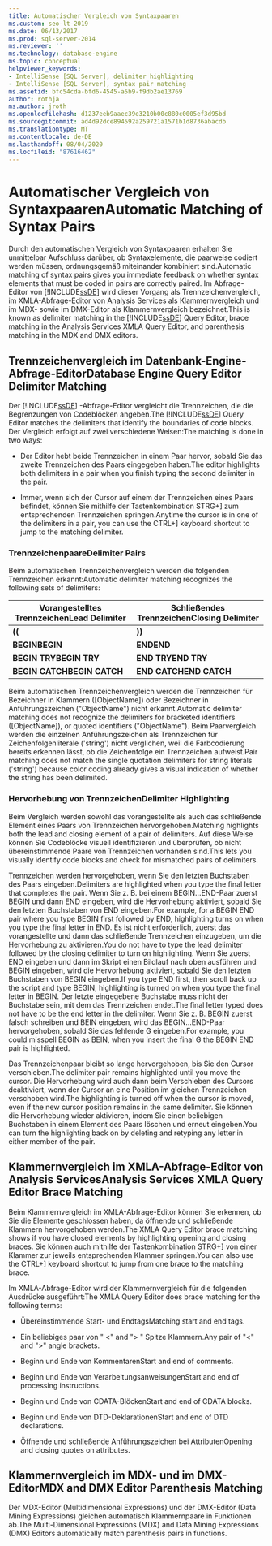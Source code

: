 ```yaml
---
title: Automatischer Vergleich von Syntaxpaaren
ms.custom: seo-lt-2019
ms.date: 06/13/2017
ms.prod: sql-server-2014
ms.reviewer: ''
ms.technology: database-engine
ms.topic: conceptual
helpviewer_keywords:
- IntelliSense [SQL Server], delimiter highlighting
- IntelliSense [SQL Server], syntax pair matching
ms.assetid: bfc54cda-bfd6-4545-a5b9-f9db2ae13769
author: rothja
ms.author: jroth
ms.openlocfilehash: d1237eeb9aaec39e3210b00c880c0005ef3d95bd
ms.sourcegitcommit: ad4d92dce894592a259721a1571b1d8736abacdb
ms.translationtype: MT
ms.contentlocale: de-DE
ms.lasthandoff: 08/04/2020
ms.locfileid: "87616462"
---
```

# <a name="automatic-matching-of-syntax-pairs"></a><span data-ttu-id="f0df3-102">Automatischer Vergleich von Syntaxpaaren</span><span class="sxs-lookup"><span data-stu-id="f0df3-102">Automatic Matching of Syntax Pairs</span></span>
  <span data-ttu-id="f0df3-103">Durch den automatischen Vergleich von Syntaxpaaren erhalten Sie unmittelbar Aufschluss darüber, ob Syntaxelemente, die paarweise codiert werden müssen, ordnungsgemäß miteinander kombiniert sind.</span><span class="sxs-lookup"><span data-stu-id="f0df3-103">Automatic matching of syntax pairs gives you immediate feedback on whether syntax elements that must be coded in pairs are correctly paired.</span></span> <span data-ttu-id="f0df3-104">Im Abfrage-Editor von [!INCLUDE[ssDE](../../includes/ssde-md.md)] wird dieser Vorgang als Trennzeichenvergleich, im XMLA-Abfrage-Editor von Analysis Services als Klammernvergleich und im MDX- sowie im DMX-Editor als Klammernvergleich bezeichnet.</span><span class="sxs-lookup"><span data-stu-id="f0df3-104">This is known as delimiter matching in the [!INCLUDE[ssDE](../../includes/ssde-md.md)] Query Editor, brace matching in the Analysis Services XMLA Query Editor, and parenthesis matching in the MDX and DMX editors.</span></span>  
  
## <a name="database-engine-query-editor-delimiter-matching"></a><span data-ttu-id="f0df3-105">Trennzeichenvergleich im Datenbank-Engine-Abfrage-Editor</span><span class="sxs-lookup"><span data-stu-id="f0df3-105">Database Engine Query Editor Delimiter Matching</span></span>  
 <span data-ttu-id="f0df3-106">Der [!INCLUDE[ssDE](../../includes/ssde-md.md)] -Abfrage-Editor vergleicht die Trennzeichen, die die Begrenzungen von Codeblöcken angeben.</span><span class="sxs-lookup"><span data-stu-id="f0df3-106">The [!INCLUDE[ssDE](../../includes/ssde-md.md)] Query Editor matches the delimiters that identify the boundaries of code blocks.</span></span> <span data-ttu-id="f0df3-107">Der Vergleich erfolgt auf zwei verschiedene Weisen:</span><span class="sxs-lookup"><span data-stu-id="f0df3-107">The matching is done in two ways:</span></span>  
  
-   <span data-ttu-id="f0df3-108">Der Editor hebt beide Trennzeichen in einem Paar hervor, sobald Sie das zweite Trennzeichen des Paars eingegeben haben.</span><span class="sxs-lookup"><span data-stu-id="f0df3-108">The editor highlights both delimiters in a pair when you finish typing the second delimiter in the pair.</span></span>  
  
-   <span data-ttu-id="f0df3-109">Immer, wenn sich der Cursor auf einem der Trennzeichen eines Paars befindet, können Sie mithilfe der Tastenkombination STRG+] zum entsprechenden Trennzeichen springen.</span><span class="sxs-lookup"><span data-stu-id="f0df3-109">Anytime the cursor is in one of the delimiters in a pair, you can use the CTRL+] keyboard shortcut to jump to the matching delimiter.</span></span>  
  
### <a name="delimiter-pairs"></a><span data-ttu-id="f0df3-110">Trennzeichenpaare</span><span class="sxs-lookup"><span data-stu-id="f0df3-110">Delimiter Pairs</span></span>  
 <span data-ttu-id="f0df3-111">Beim automatischen Trennzeichenvergleich werden die folgenden Trennzeichen erkannt:</span><span class="sxs-lookup"><span data-stu-id="f0df3-111">Automatic delimiter matching recognizes the following sets of delimiters:</span></span>  
  
|<span data-ttu-id="f0df3-112">Vorangestelltes Trennzeichen</span><span class="sxs-lookup"><span data-stu-id="f0df3-112">Lead Delimiter</span></span>|<span data-ttu-id="f0df3-113">Schließendes Trennzeichen</span><span class="sxs-lookup"><span data-stu-id="f0df3-113">Closing Delimiter</span></span>|  
|--------------------|-----------------------|  
|<span data-ttu-id="f0df3-114">**(**</span><span class="sxs-lookup"><span data-stu-id="f0df3-114">**(**</span></span>|<span data-ttu-id="f0df3-115">**)**</span><span class="sxs-lookup"><span data-stu-id="f0df3-115">**)**</span></span>|  
|<span data-ttu-id="f0df3-116">**BEGIN**</span><span class="sxs-lookup"><span data-stu-id="f0df3-116">**BEGIN**</span></span>|<span data-ttu-id="f0df3-117">**END**</span><span class="sxs-lookup"><span data-stu-id="f0df3-117">**END**</span></span>|  
|<span data-ttu-id="f0df3-118">**BEGIN TRY**</span><span class="sxs-lookup"><span data-stu-id="f0df3-118">**BEGIN TRY**</span></span>|<span data-ttu-id="f0df3-119">**END TRY**</span><span class="sxs-lookup"><span data-stu-id="f0df3-119">**END TRY**</span></span>|  
|<span data-ttu-id="f0df3-120">**BEGIN CATCH**</span><span class="sxs-lookup"><span data-stu-id="f0df3-120">**BEGIN CATCH**</span></span>|<span data-ttu-id="f0df3-121">**END CATCH**</span><span class="sxs-lookup"><span data-stu-id="f0df3-121">**END CATCH**</span></span>|  
  
 <span data-ttu-id="f0df3-122">Beim automatischen Trennzeichenvergleich werden die Trennzeichen für Bezeichner in Klammern ([ObjectName]) oder Bezeichner in Anführungszeichen ("ObjectName") nicht erkannt.</span><span class="sxs-lookup"><span data-stu-id="f0df3-122">Automatic delimiter matching does not recognize the delimiters for bracketed identifiers ([ObjectName]), or quoted identifiers ("ObjectName").</span></span> <span data-ttu-id="f0df3-123">Beim Paarvergleich werden die einzelnen Anführungszeichen als Trennzeichen für Zeichenfolgenliterale ('string') nicht verglichen, weil die Farbcodierung bereits erkennen lässt, ob die Zeichenfolge ein Trennzeichen aufweist.</span><span class="sxs-lookup"><span data-stu-id="f0df3-123">Pair matching does not match the single quotation delimiters for string literals ('string') because color coding already gives a visual indication of whether the string has been delimited.</span></span>  
  
### <a name="delimiter-highlighting"></a><span data-ttu-id="f0df3-124">Hervorhebung von Trennzeichen</span><span class="sxs-lookup"><span data-stu-id="f0df3-124">Delimiter Highlighting</span></span>  
 <span data-ttu-id="f0df3-125">Beim Vergleich werden sowohl das vorangestellte als auch das schließende Element eines Paars von Trennzeichen hervorgehoben.</span><span class="sxs-lookup"><span data-stu-id="f0df3-125">Matching highlights both the lead and closing element of a pair of delimiters.</span></span> <span data-ttu-id="f0df3-126">Auf diese Weise können Sie Codeblöcke visuell identifizieren und überprüfen, ob nicht übereinstimmende Paare von Trennzeichen vorhanden sind.</span><span class="sxs-lookup"><span data-stu-id="f0df3-126">This lets you visually identify code blocks and check for mismatched pairs of delimiters.</span></span>  
  
 <span data-ttu-id="f0df3-127">Trennzeichen werden hervorgehoben, wenn Sie den letzten Buchstaben des Paars eingeben.</span><span class="sxs-lookup"><span data-stu-id="f0df3-127">Delimiters are highlighted when you type the final letter that completes the pair.</span></span> <span data-ttu-id="f0df3-128">Wenn Sie z. B. bei einem BEGIN…END-Paar zuerst BEGIN und dann END eingeben, wird die Hervorhebung aktiviert, sobald Sie den letzten Buchstaben von END eingeben.</span><span class="sxs-lookup"><span data-stu-id="f0df3-128">For example, for a BEGIN END pair where you type BEGIN first followed by END, highlighting turns on when you type the final letter in END.</span></span> <span data-ttu-id="f0df3-129">Es ist nicht erforderlich, zuerst das vorangestellte und dann das schließende Trennzeichen einzugeben, um die Hervorhebung zu aktivieren.</span><span class="sxs-lookup"><span data-stu-id="f0df3-129">You do not have to type the lead delimiter followed by the closing delimiter to turn on highlighting.</span></span> <span data-ttu-id="f0df3-130">Wenn Sie zuerst END eingeben und dann im Skript einen Bildlauf nach oben ausführen und BEGIN eingeben, wird die Hervorhebung aktiviert, sobald Sie den letzten Buchstaben von BEGIN eingeben.</span><span class="sxs-lookup"><span data-stu-id="f0df3-130">If you type END first, then scroll back up the script and type BEGIN, highlighting is turned on when you type the final letter in BEGIN.</span></span> <span data-ttu-id="f0df3-131">Der letzte eingegebene Buchstabe muss nicht der Buchstabe sein, mit dem das Trennzeichen endet.</span><span class="sxs-lookup"><span data-stu-id="f0df3-131">The final letter typed does not have to be the end letter in the delimiter.</span></span> <span data-ttu-id="f0df3-132">Wenn Sie z. B. BEGIN zuerst falsch schreiben und BEIN eingeben, wird das BEGIN…END-Paar hervorgehoben, sobald Sie das fehlende G eingeben.</span><span class="sxs-lookup"><span data-stu-id="f0df3-132">For example, you could misspell BEGIN as BEIN, when you insert the final G the BEGIN END pair is highlighted.</span></span>  
  
 <span data-ttu-id="f0df3-133">Das Trennzeichenpaar bleibt so lange hervorgehoben, bis Sie den Cursor verschieben.</span><span class="sxs-lookup"><span data-stu-id="f0df3-133">The delimiter pair remains highlighted until you move the cursor.</span></span> <span data-ttu-id="f0df3-134">Die Hervorhebung wird auch dann beim Verschieben des Cursors deaktiviert, wenn der Cursor an eine Position im gleichen Trennzeichen verschoben wird.</span><span class="sxs-lookup"><span data-stu-id="f0df3-134">The highlighting is turned off when the cursor is moved, even if the new cursor position remains in the same delimiter.</span></span> <span data-ttu-id="f0df3-135">Sie können die Hervorhebung wieder aktivieren, indem Sie einen beliebigen Buchstaben in einem Element des Paars löschen und erneut eingeben.</span><span class="sxs-lookup"><span data-stu-id="f0df3-135">You can turn the highlighting back on by deleting and retyping any letter in either member of the pair.</span></span>  
  
## <a name="analysis-services-xmla-query-editor-brace-matching"></a><span data-ttu-id="f0df3-136">Klammernvergleich im XMLA-Abfrage-Editor von Analysis Services</span><span class="sxs-lookup"><span data-stu-id="f0df3-136">Analysis Services XMLA Query Editor Brace Matching</span></span>  
 <span data-ttu-id="f0df3-137">Beim Klammernvergleich im XMLA-Abfrage-Editor können Sie erkennen, ob Sie die Elemente geschlossen haben, da öffnende und schließende Klammern hervorgehoben werden.</span><span class="sxs-lookup"><span data-stu-id="f0df3-137">The XMLA Query Editor brace matching shows if you have closed elements by highlighting opening and closing braces.</span></span> <span data-ttu-id="f0df3-138">Sie können auch mithilfe der Tastenkombination STRG+] von einer Klammer zur jeweils entsprechenden Klammer springen.</span><span class="sxs-lookup"><span data-stu-id="f0df3-138">You can also use the CTRL+] keyboard shortcut to jump from one brace to the matching brace.</span></span>  
  
 <span data-ttu-id="f0df3-139">Im XMLA-Abfrage-Editor wird der Klammernvergleich für die folgenden Ausdrücke ausgeführt:</span><span class="sxs-lookup"><span data-stu-id="f0df3-139">The XMLA Query Editor does brace matching for the following terms:</span></span>  
  
-   <span data-ttu-id="f0df3-140">Übereinstimmende Start- und Endtags</span><span class="sxs-lookup"><span data-stu-id="f0df3-140">Matching start and end tags.</span></span>  
  
-   <span data-ttu-id="f0df3-141">Ein beliebiges paar von " \<" and "> " Spitze Klammern.</span><span class="sxs-lookup"><span data-stu-id="f0df3-141">Any pair of "\<" and ">" angle brackets.</span></span>  
  
-   <span data-ttu-id="f0df3-142">Beginn und Ende von Kommentaren</span><span class="sxs-lookup"><span data-stu-id="f0df3-142">Start and end of comments.</span></span>  
  
-   <span data-ttu-id="f0df3-143">Beginn und Ende von Verarbeitungsanweisungen</span><span class="sxs-lookup"><span data-stu-id="f0df3-143">Start and end of processing instructions.</span></span>  
  
-   <span data-ttu-id="f0df3-144">Beginn und Ende von CDATA-Blöcken</span><span class="sxs-lookup"><span data-stu-id="f0df3-144">Start and end of CDATA blocks.</span></span>  
  
-   <span data-ttu-id="f0df3-145">Beginn und Ende von DTD-Deklarationen</span><span class="sxs-lookup"><span data-stu-id="f0df3-145">Start and end of DTD declarations.</span></span>  
  
-   <span data-ttu-id="f0df3-146">Öffnende und schließende Anführungszeichen bei Attributen</span><span class="sxs-lookup"><span data-stu-id="f0df3-146">Opening and closing quotes on attributes.</span></span>  
  
## <a name="mdx-and-dmx-editor-parenthesis-matching"></a><span data-ttu-id="f0df3-147">Klammernvergleich im MDX- und im DMX-Editor</span><span class="sxs-lookup"><span data-stu-id="f0df3-147">MDX and DMX Editor Parenthesis Matching</span></span>  
 <span data-ttu-id="f0df3-148">Der MDX-Editor (Multidimensional Expressions) und der DMX-Editor (Data Mining Expressions) gleichen automatisch Klammernpaare in Funktionen ab.</span><span class="sxs-lookup"><span data-stu-id="f0df3-148">The Multi-Dimensional Expressions (MDX) and Data Mining Expressions (DMX) Editors automatically match parenthesis pairs in functions.</span></span>  
  
  
